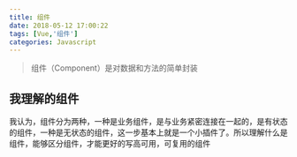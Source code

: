 ```yaml
---
title: 组件
date: 2018-05-12 17:00:22
tags: [Vue,'组件']
categories: Javascript
---
```

> 组件（Component）是对数据和方法的简单封装

## 我理解的组件

我认为，组件分为两种，一种是业务组件，是与业务紧密连接在一起的，是有状态的组件，一种是无状态的组件，这一步基本上就是一个小插件了。所以理解什么是组件，能够区分组件，才能更好的写高可用，可复用的组件
